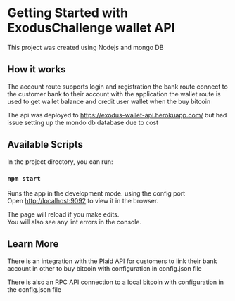 # Getting Started with ExodusChallenge wallet API

This project was created using Nodejs and mongo DB

## How it works

The account route supports login and registration
the bank route connect to the customer bank to their account with the application 
the wallet route is used to get wallet balance and credit user wallet when the buy bitcoin

The api was deployed to https://exodus-wallet-api.herokuapp.com/ but had issue setting up the mondo db database due to cost

## Available Scripts

In the project directory, you can run:

### `npm start`

Runs the app in the development mode. using the config port \
Open [http://localhost:9092](http://localhost:9092) to view it in the browser.

The page will reload if you make edits.\
You will also see any lint errors in the console.

## Learn More

There is an integration with the Plaid API for customers to link their bank account in other to buy bitcoin with
configuration in config.json file

There is also an RPC API connection to a local bitcoin with configuration in the config.json file

